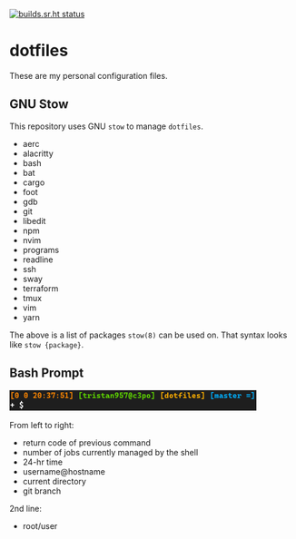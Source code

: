 [![builds.sr.ht status](https://builds.sr.ht/~tristan957/dotfiles.svg)](https://builds.sr.ht/~tristan957/dotfiles?)

# dotfiles

These are my personal configuration files.

## GNU Stow

This repository uses GNU `stow` to manage `dotfiles`.

- aerc
- alacritty
- bash
- bat
- cargo
- foot
- gdb
- git
- libedit
- npm
- nvim
- programs
- readline
- ssh
- sway
- terraform
- tmux
- vim
- yarn

The above is a list of packages `stow(8)` can be used on. That syntax looks like
`stow {package}`.

## Bash Prompt

![Bash Prompt (insert)](prompt.png?raw=true "Bash Prompt")

From left to right:

- return code of previous command
- number of jobs currently managed by the shell
- 24-hr time
- username@hostname
- current directory
- git branch

2nd line:

- root/user
